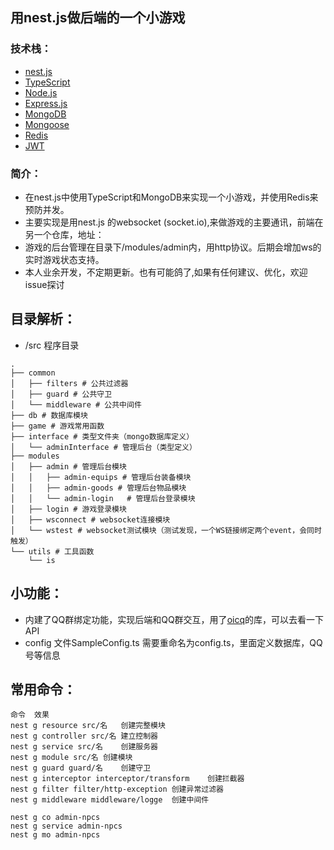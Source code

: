 <!--
 * @Author: Andy
 * @Date: 2022-07-26 21:52:56
 * @LastEditTime: 2022-08-07 17:25:12
-->
## 用nest.js做后端的一个小游戏
### 技术栈：
- [nest.js](https://nestjs.com/)
- [TypeScript](https://www.typescriptlang.org/)
- [Node.js](https://nodejs.org/)
- [Express.js](https://expressjs.com/)
- [MongoDB](https://www.mongodb.com/)
- [Mongoose](https://mongoosejs.com/)
- [Redis](https://redis.io/)
- [JWT](https://jwt.io/)
### 简介：
- 在nest.js中使用TypeScript和MongoDB来实现一个小游戏，并使用Redis来预防并发。
- 主要实现是用nest.js 的websocket (socket.io),来做游戏的主要通讯，前端在另一个仓库，地址：
- 游戏的后台管理在目录下/modules/admin内，用http协议。后期会增加ws的实时游戏状态支持。
- 本人业余开发，不定期更新。也有可能鸽了,如果有任何建议、优化，欢迎issue探讨
## 目录解析：
- /src 程序目录
```
.
├── common
│   ├── filters # 公共过滤器
│   ├── guard # 公共守卫
│   └── middleware # 公共中间件
├── db # 数据库模块
├── game # 游戏常用函数
├── interface # 类型文件夹（mongo数据库定义）
│   └── adminInterface # 管理后台（类型定义）
├── modules
│   ├── admin # 管理后台模块
│   │   ├── admin-equips # 管理后台装备模块
│   │   ├── admin-goods # 管理后台物品模块
│   │   └── admin-login   # 管理后台登录模块
│   ├── login # 游戏登录模块
│   ├── wsconnect # websocket连接模块
│   └── wstest # websocket测试模块（测试发现，一个WS链接绑定两个event，会同时触发）
└── utils # 工具函数
    └── is
```
## 小功能：
- 内建了QQ群绑定功能，实现后端和QQ群交互，用了[oicq](https://github.com/takayama-lily/oicq)的库，可以去看一下API
- config 文件SampleConfig.ts 需要重命名为config.ts，里面定义数据库，QQ号等信息
## 常用命令：
```
命令	效果
nest g resource src/名	创建完整模块
nest g controller src/名	建立控制器
nest g service src/名	创建服务器
nest g module src/名	创建模块
nest g guard guard/名	创建守卫
nest g interceptor interceptor/transform	创建拦截器
nest g filter filter/http-exception	创建异常过滤器
nest g middleware middleware/logge	创建中间件

nest g co admin-npcs
nest g service admin-npcs
nest g mo admin-npcs
```